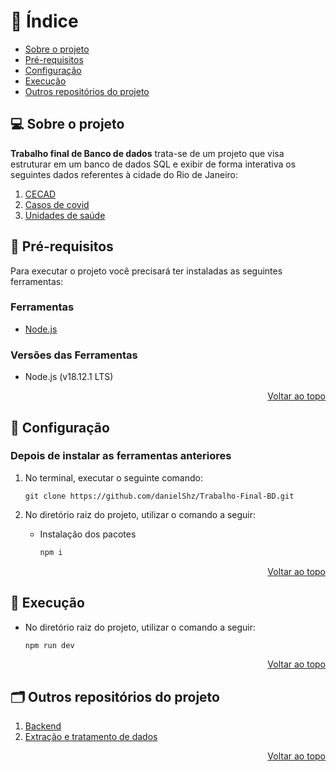 <div id="topo"></div>

📜 Índice
===

* [Sobre o projeto](#about)
* [Pré-requisitos](#install)
* [Configuração](#setup)
* [Execução](#exe)
* [Outros repositórios do projeto](#others)

## 💻 Sobre o projeto <a name="about"></a>

**Trabalho final de Banco de dados** trata-se de um projeto que visa estruturar em um banco de dados SQL e exibir de forma interativa os seguintes dados referentes à cidade do Rio de Janeiro:

1. [CECAD](https://cecad.cidadania.gov.br/sobre.php)
2. [Casos de covid](https://www.data.rio/datasets/PCRJ::cep-dos-casos-confirmados-de-covid-19-no-munic%C3%ADpio-do-rio-de-janeiro-1/about)
3. [Unidades de saúde](https://www.data.rio/datasets/PCRJ::unidades-de-sa%C3%BAde-municipais-1/about)

## 🔨 Pré-requisitos <a name="install"></a>

Para executar o projeto você precisará ter instaladas as seguintes ferramentas:

### Ferramentas
- [Node.js](https://nodejs.org/en/)

### Versões das Ferramentas
- Node.js (v18.12.1 LTS)

<p align="right"><a href="#top">Voltar ao topo</a></p>

## 🔧 Configuração <a name="setup"></a>
### Depois de instalar as ferramentas anteriores

1. No terminal, executar o seguinte comando:

   ```.env
   git clone https://github.com/danielShz/Trabalho-Final-BD.git
   ```
2. No diretório raiz do projeto, utilizar o comando a seguir:
   - Instalação dos pacotes

      ```bash
      npm i
      ```

<p align="right"><a href="#top">Voltar ao topo</a></p>

## 🚀 Execução <a name="exe"></a>
- No diretório raiz do projeto, utilizar o comando a seguir:

   ```bash
   npm run dev
   ```

<p align="right"><a href="#top">Voltar ao topo</a></p>

## 🗂 Outros repositórios do projeto <a name="others"></a>

1. [Backend](https://github.com/amaral220x/covid-backend)
2. [Extração e tratamento de dados](https://github.com/LucasdeLyra/covid-database)

<p align="right"><a href="#top">Voltar ao topo</a></p>
